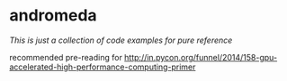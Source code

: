 andromeda
=========

*This is just a collection of code examples for pure reference*

recommended pre-reading for
http://in.pycon.org/funnel/2014/158-gpu-accelerated-high-performance-computing-primer
